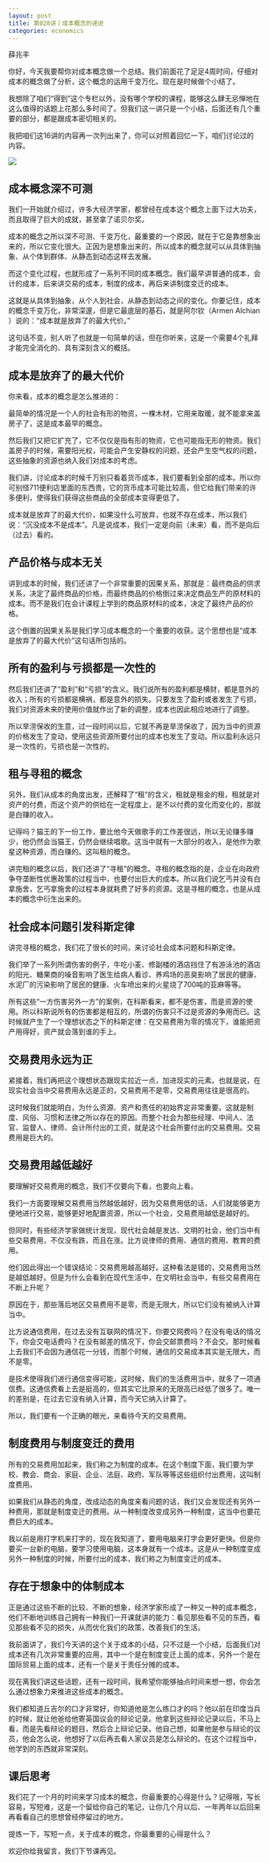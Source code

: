 ```yaml
---
layout: post
title: 第028讲丨成本概念的递进
categories: economics
---
```


薛兆丰

你好，今天我要帮你对成本概念做一个总结。我们前面花了足足4周时间，仔细对成本的概念做了分析，这个概念的运用千变万化。现在是时候做个小结了。

我想除了咱们“得到”这个专栏以外，没有哪个学校的课程，能够这么肆无忌惮地在这么值得的话题上花那么多时间了。但我们这一讲只是一个小结，后面还有几个重要的部分，都是跟成本密切相关的。

我把咱们这16讲的内容再一次列出来了，你可以对照着回忆一下，咱们讨论过的内容。

![](/assets/economics/images/2017/04/06/a.png)

## 成本概念深不可测

我们一开始就介绍过，许多大经济学家，都曾经在成本这个概念上面下过大功夫，而且取得了巨大的成就，甚至拿了诺贝尔奖。

成本的概念之所以深不可测、千变万化，最重要的一个原因，就在于它是靠想象出来的，所以它变化很大。正因为是想象出来的，所以成本的概念就可以从具体到抽象、从个体到群体、从静态到动态这样去发展。

而这个变化过程，也就形成了一系列不同的成本概念。我们最早讲普通的成本，会计的成本，后来讲交易的成本，制度的成本，再后来讲制度变迁的成本。

这就是从具体到抽象，从个人到社会，从静态到动态之间的变化。你要记住，成本的概念千变万化，非常深邃，但是它最底层的基石，就是阿尔钦（Armen Alchian ）说的：“成本就是放弃了的最大代价。”

这句话不变，别人听了也就是一句简单的话，但在你听来，这是一个需要4个礼拜才能完全消化的、具有深刻含义的概括。

## 成本是放弃了的最大代价

你来看，成本的概念是怎么推进的：

最简单的情况是一个人的社会有形的物资，一棵木材，它用来取暖，就不能拿来盖房子了，这是成本最早的概念。

然后我们又把它扩充了，它不仅仅是指有形的物资，它也可能指无形的物资。我们盖房子的时候，需要阳光权，可能会产生安静权的问题，还会产生空气权的问题，这些抽象的资源也纳入我们对成本的考虑。

我们讲，讨论成本的时候千万别只看着货币成本，我们要看到全部的成本。所以你可别怪711便利店里面的东西贵，它的货币成本可能比较高，但它给我们带来的许多便利，使得我们获得这些商品的全部成本变得更低了。

成本就是放弃了的最大代价，如果没什么可放弃，也就不存在成本，所以我们说：“沉没成本不是成本”。凡是说成本，我们一定是向前（未来）看，而不是向后（过去）看的。

## 产品价格与成本无关

讲到成本的时候，我们还讲了一个非常重要的因果关系，那就是：最终商品的供求关系，决定了最终商品的价格，而最终商品的价格倒过来决定商品生产的原材料的成本。而不是我们在会计课程上学到的商品原材料的成本，决定了最终产品的价格。

这个倒置的因果关系是我们学习成本概念的一个重要的收获。这个思想也是“成本是放弃了的最大代价”这句话所包括的。    

## 所有的盈利与亏损都是一次性的

然后我们还讲了“盈利”和“亏损”的含义。我们说所有的盈利都是横财，都是意外的收入；所有的亏损都是横祸，都是意外的损失。只要发生了盈利或者发生了亏损，我们对资源未来的使用价值就作出了新的调整，成本也因此相应地进行了调整。

所以旱涝保收的生意，过一段时间以后，它就不再是旱涝保收了，因为当中的资源的价格发生了变动，使用这些资源所要付出的成本也发生了变动。所以盈利永远只是一次性的，亏损也是一次性的。

## 租与寻租的概念

另外，我们从成本的角度出发，还解释了“租”的含义，租就是租金的租，租就是对资产的付费，而这个资产的供给在一定程度上，是不以付费的变化而变化的，那就是白赚的收入。

记得吗？猫王的下一份工作，要比他今天做歌手的工作差很远，所以无论赚多赚少，他仍然会当猫王，仍然会继续唱歌。这当中就有一大部分的收入，是他作为歌星这种资源，而白赚的。这叫租的概念。

讲完租的概念以后，我们还讲了“寻租”的概念。寻租的概念指的是，企业在向政府争夺垄断性优惠政策的过程当中，也要付出巨大的成本。所以我们说乞丐并没有白拿施舍，乞丐拿施舍的过程本身就耗费了好多的资源。这是寻租的概念，也是从成本的概念中衍生出来的。

## 社会成本问题引发科斯定律

讲完寻租的概念，我们花了很长的时间，来讨论社会成本问题和科斯定律。

我们举了一系列所谓伤害的例子，牛吃小麦、修副楼的酒店挡住了有游泳池的酒店的阳光、糖果商的噪音影响了医生给病人看诊、养鸡场的恶臭影响了居民的健康、水泥厂的污染影响了居民的健康、火车喷出来的火星烧了700吨的亚麻等等。

所有这些“一方伤害另外一方”的案例，在科斯看来，都不是伤害，而是资源的使用。所以科斯说所有的伤害都是相互的，所谓的伤害只不过是资源的争用而已。这时候就产生了一个理想状态之下的科斯定律：在交易费用为零的情况下，谁能把资产用得好，资产就会落到谁的手上。

## 交易费用永远为正

紧接着，我们再把这个理想状态跟现实拉近一点，加进现实的元素。也就是说，在现实社会当中交易费用永远是正的，交易费用不是零，交易费用往往是很高的。

这时候我们就能明白，为什么资源、资产和责任的初始界定非常重要。这就是制度、风俗、习惯和法律之所以存在的原因。而整个社会为那些经理、中间人、法官、监督人、律师、会计所付出的工资，就是这个社会所要付出的交易费用。交易费用是巨大的。    

## 交易费用越低越好

要理解好交易费用的概念，我们不仅要向下看，也要向上看。

我们一方面要理解交易费用当然越低越好，因为交易费用低的话，人们就能够更方便地进行交易，能够更好地配置资源，所以一个社会，交易费用越低是越好的。

但同时，有些经济学家做统计发现，现代社会越是发达、文明的社会，他们当中有些交易费用，不仅没有跌，而且在涨。比方说律师的费用、通信的费用、教育的费用。

他们因此得出一个错误结论：交易费用越高越好。这种看法是错的，交易费用当然是越低越好。但是为什么会看到在现代生活中，在文明社会当中，有些交易费用在不断上升呢？

原因在于，那些落后地区交易费用不是零，而是无限大，所以它们没有被纳入计算当中。

比方说通信费用，在过去没有互联网的情况下，你要交网费吗？在没有电话的情况下，你会交电话费吗？在没有邮差的情况下，你会交邮票费吗？不会交。那时候看上去我们不会因为通信花一分钱，而那个时候，通信的交易成本其实是无限大，而不是零。

是技术使得我们进行通信变得可能，这时候，我们的生活费用当中，就多了一项通信费。这通信费看上去是挺高的，但其实它比原来的无限高已经低了很多了。唯一的差别是，在过去它没有纳入计算，而今天它纳入计算了。

所以，我们要有一个正确的眼光，来看待今天的交易费用。

## 制度费用与制度变迁的费用

所有的交易费用加起来，我们称之为制度的成本。在这个制度下面，我们要为学校、教会、商会、家庭、企业、法庭、政府、军队等等这些组织付出费用，这叫制度费用。

如果我们从静态的角度，改成动态的角度来看问题的话，我们又会发现还有另外一种费用，那就是制度变迁的费用。从一种制度改变成另外一种制度，这当中也要花费巨大的成本。

我以前是用打字机来打字的，现在我知道了，要用电脑来打字会更好更快。但是你要买一台新的电脑，要学习使用电脑，这本身就有一个成本。这是从一种制度变成另外一种制度的时候，所要付出的成本，我们称之为制度变迁的成本。    

## 存在于想象中的体制成本

正是通过这些不断的比较、不断的想象，经济学家形成了一种又一种的成本概念，他们不断地训练自己拥有一种我们一开课就讲的能力：看见那些看不见的东西，看见那些看不见的损失，从而优化我们的政策，改善我们的生活。

我前面讲了，我们今天讲的这个关于成本的小结，只不过是一个小结，后面我们对成本还有几次非常重要的应用，其中一个是在制度变迁上面的成本，另外一个是在国际贸易上面的成本，还有一个是关于责任分摊的成本。

现在离我们讲这些话题，还有一段时间，我希望你能够抽点时间来想一想，你会怎么通过想象力来推进这些成本的概念。

我们都知道丘吉尔的口才非常好，你知道他是怎么练口才的吗？他以前在印度当兵的时候，就让他爸给他寄英国议会的辩论记录。他拿到这些辩论记录以后，不马上看，而是先看辩论的题目，然后合上辩论记录。他自己想，如果他是参与辩论的议员，他会怎么说，他想好了以后再去看人家议员是怎么辩论的。在这个过程当中，他学到的东西就非常深刻。

## 课后思考

我们花了一个月的时间来学习成本的概念，你最重要的心得是什么？记得哦，写长容易，写短难，这是一个留给你自己的笔记，让你几个月以后、一年两年以后回来再看看自己的思想曾经停留过的地方。

提炼一下，写短一点，关于成本的概念，你最重要的心得是什么？

欢迎你给我留言，我们下节课再见。